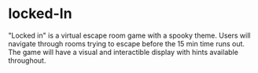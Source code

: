 # locked-In
"Locked in" is a virtual escape room game with a spooky theme. Users will navigate through rooms trying to escape before
the 15 min time runs out. The game will have a visual and interactible display with hints available throughout. 
